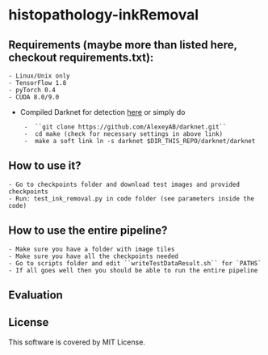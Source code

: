 # histopathology-inkRemoval



## Requirements (maybe more than listed here, checkout requirements.txt):

    - Linux/Unix only
    - TensorFlow 1.8 
    - pyTorch 0.4 
    - CUDA 8.0/9.0

  - Compiled Darknet for detection [here](https://github.com/AlexeyAB/darknet) or simply do
  
         -  ``git clone https://github.com/AlexeyAB/darknet.git``
         -  cd make (check for necessary settings in above link)
         -  make a soft link ln -s darknet $DIR_THIS_REPO/darknet/darknet
          
          
## How to use it?

    - Go to checkpoints folder and download test images and provided checkpoints
    - Run: test_ink_removal.py in code folder (see parameters inside the code)

## How to use the entire pipeline?

    - Make sure you have a folder with image tiles
    - Make sure you have all the checkpoints needed
    - Go to scripts folder and edit ``writeTestDataResult.sh`` for `PATHS`
    - If all goes well then you should be able to run the entire pipeline

## Evaluation





## License

This software is covered by MIT License.
